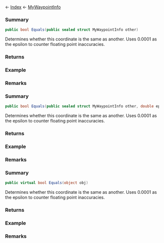 ← [Index](Api-Index) ← [MyWaypointInfo](Sandbox.ModAPI.Ingame.MyWaypointInfo)

### Summary

```csharp
public bool Equals(public sealed struct MyWaypointInfo other)
```

Determines whether this coordinate is the same as another. Uses 0.0001 as the epsilon to counter floating point inaccuracies.

### Returns



### Example

### Remarks

### Summary

```csharp
public bool Equals(public sealed struct MyWaypointInfo other, double epsilon)
```

Determines whether this coordinate is the same as another. Uses 0.0001 as the epsilon to counter floating point inaccuracies.

### Returns



### Example

### Remarks

### Summary

```csharp
public virtual bool Equals(object obj)
```

Determines whether this coordinate is the same as another. Uses 0.0001 as the epsilon to counter floating point inaccuracies.

### Returns



### Example

### Remarks

